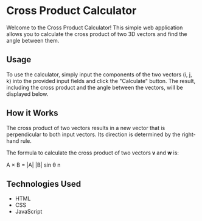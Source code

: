 # Cross Product Calculator

Welcome to the Cross Product Calculator! This simple web application allows you to calculate the cross product of two 3D vectors and find the angle between them.

## Usage

To use the calculator, simply input the components of the two vectors (i, j, k) into the provided input fields and click the "Calculate" button. The result, including the cross product and the angle between the vectors, will be displayed below.

## How it Works

The cross product of two vectors results in a new vector that is perpendicular to both input vectors. Its direction is determined by the right-hand rule.

The formula to calculate the cross product of two vectors 𝐯 and 𝐰 is:

A × B = |A| |B| sin θ n

## Technologies Used

- HTML
- CSS
- JavaScript

